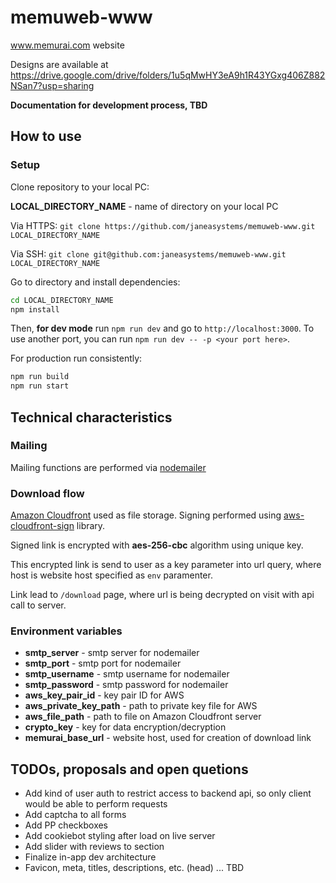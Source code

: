 # memuweb-www
www.memurai.com website


Designs are available at https://drive.google.com/drive/folders/1u5qMwHY3eA9h1R43YGxg406Z882NSan7?usp=sharing

**Documentation for development process, TBD**

## How to use

### Setup

Clone repository to your local PC:

**LOCAL_DIRECTORY_NAME** - name of directory on your local PC

Via HTTPS: `git clone https://github.com/janeasystems/memuweb-www.git LOCAL_DIRECTORY_NAME`

Via SSH: `git clone git@github.com:janeasystems/memuweb-www.git LOCAL_DIRECTORY_NAME`

Go to directory and install dependencies:

```bash
cd LOCAL_DIRECTORY_NAME
npm install
```

Then, **for dev mode** run `npm run dev` and go to `http://localhost:3000`. To use another port, you can run
`npm run dev -- -p <your port here>`.

For production run consistently: 

```bash
npm run build
npm run start
```

## Technical characteristics

### Mailing

Mailing functions are performed via [nodemailer](https://nodemailer.com/about/)

### Download flow

[Amazon Cloudfront](https://docs.aws.amazon.com/AmazonCloudFront/latest/DeveloperGuide/Introduction.html) used as file
storage. Signing performed using [aws-cloudfront-sign](https://www.npmjs.com/package/aws-cloudfront-sign)
library.

Signed link is encrypted with **aes-256-cbc** algorithm using unique key.

This encrypted link is send to user as a key parameter into url query, where host is website host specified as `env`
paramenter.

Link lead to `/download` page, where url is being decrypted on visit with api call to server.

### Environment variables

- **smtp_server** - smtp server for nodemailer
- **smtp_port** - smtp port for nodemailer
- **smtp_username** - smtp username for nodemailer
- **smtp_password** - smtp password for nodemailer
- **aws_key_pair_id** - key pair ID for AWS
- **aws_private_key_path** - path to private key file for AWS
- **aws_file_path** - path to file on Amazon Cloudfront server
- **crypto_key** - key for data encryption/decryption
- **memurai_base_url** - website host, used for creation of download link

## TODOs, proposals and open quetions

- Add kind of user auth to restrict access to backend api, so only client would be able to perform requests
- Add captcha to all forms
- Add PP checkboxes
- Add cookiebot styling after load on live server
- Add slider with reviews to section
- Finalize in-app dev architecture
- Favicon, meta, titles, descriptions, etc. (head)
... TBD
